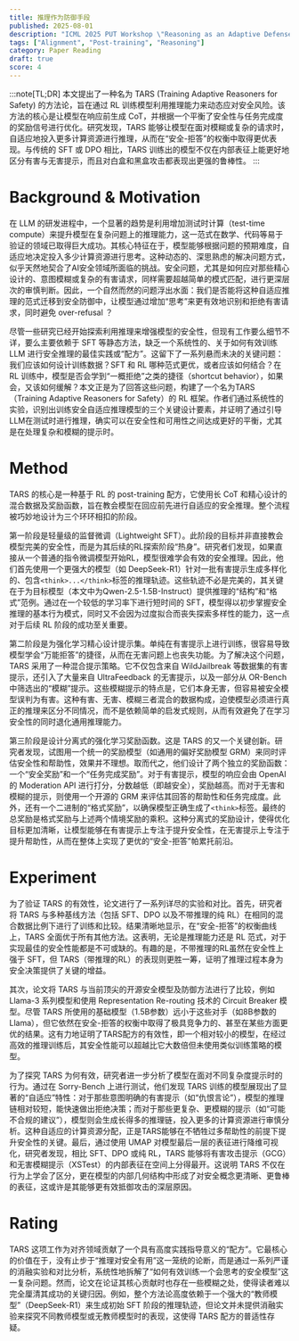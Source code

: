 ```yaml
---
title: 推理作为防御手段
published: 2025-08-01
description: "ICML 2025 PUT Workshop \"Reasoning as an Adaptive Defense for Safety\""
tags: ["Alignment", "Post-training", "Reasoning"]
category: Paper Reading
draft: true
score: 4
---
```


:::note[TL;DR]
本文提出了一种名为 TARS (Training Adaptive Reasoners for Safety) 的方法论，旨在通过 RL 训练模型利用推理能力来动态应对安全风险。该方法的核心是让模型在响应前生成 CoT，并根据一个平衡了安全性与任务完成度的奖励信号进行优化。研究发现，TARS 能够让模型在面对模糊或复杂的请求时，自适应地投入更多计算资源进行推理，从而在“安全-拒答”的权衡中取得更优表现。与传统的 SFT 或 DPO 相比，TARS 训练出的模型不仅在内部表征上能更好地区分有害与无害提示，而且对白盒和黑盒攻击都表现出更强的鲁棒性。
:::


# Background & Motivation

在 LLM 的研发进程中，一个显著的趋势是利用增加测试时计算（test-time compute）来提升模型在复杂问题上的推理能力，这一范式在数学、代码等易于验证的领域已取得巨大成功。其核心特征在于，模型能够根据问题的预期难度，自适应地决定投入多少计算资源进行思考。这种动态的、深思熟虑的解决问题方式，似乎天然地契合了AI安全领域所面临的挑战。安全问题，尤其是如何应对那些精心设计的、意图模糊或复杂的有害请求，同样需要超越简单的模式匹配，进行更深层次的审慎判断。因此，一个自然而然的问题浮出水面：我们是否能将这种自适应推理的范式迁移到安全防御中，让模型通过增加“思考”来更有效地识别和拒绝有害请求，同时避免 over-refusal ？

尽管一些研究已经开始探索利用推理来增强模型的安全性，但现有工作要么细节不详，要么主要依赖于 SFT 等静态方法，缺乏一个系统性的、关于如何有效训练 LLM 进行安全推理的最佳实践或“配方”。这留下了一系列悬而未决的关键问题：我们应该如何设计训练数据？SFT 和 RL 哪种范式更优，或者应该如何结合？在 RL 训练中，模型是否会学到“一概拒绝”之类的捷径（shortcut behavior），如果会，又该如何缓解？本文正是为了回答这些问题，构建了一个名为TARS（Training Adaptive Reasoners for Safety）的 RL 框架。作者们通过系统性的实验，识别出训练安全自适应推理模型的三个关键设计要素，并证明了通过引导LLM在测试时进行推理，确实可以在安全性和可用性之间达成更好的平衡，尤其是在处理复杂和模糊的提示时。

# Method

TARS 的核心是一种基于 RL 的 post-training 配方，它使用长 CoT 和精心设计的混合数据及奖励函数，旨在教会模型在回应前先进行自适应的安全推理。整个流程被巧妙地设计为三个环环相扣的阶段。

第一阶段是轻量级的监督微调（Lightweight SFT）。此阶段的目标并非直接教会模型完美的安全性，而是为其后续的RL探索阶段“热身”。研究者们发现，如果直接从一个普通的指令微调模型开始RL，模型很难学会有效的安全推理。因此，他们首先使用一个更强大的模型（如 DeepSeek-R1）针对一批有害提示生成多样化的、包含`<think>...</think>`标签的推理轨迹。这些轨迹不必是完美的，其关键在于为目标模型（本文中为Qwen-2.5-1.5B-Instruct）提供推理的“结构”和“格式”范例。通过在一个较低的学习率下进行短时间的 SFT，模型得以初步掌握安全推理的基本行为模式，同时又不会因为过度拟合而丧失探索多样性的能力，这一点对于后续 RL 阶段的成功至关重要。

第二阶段是为强化学习精心设计提示集。单纯在有害提示上进行训练，很容易导致模型学会“万能拒答”的捷径，从而在无害问题上也丧失功能。为了解决这个问题，TARS 采用了一种混合提示策略。它不仅包含来自 WildJailbreak 等数据集的有害提示，还引入了大量来自 UltraFeedback 的无害提示，以及一部分从 OR-Bench 中筛选出的“模糊”提示。这些模糊提示的特点是，它们本身无害，但容易被安全模型误判为有害。这种有害、无害、模糊三者混合的数据构成，迫使模型必须进行真正的推理来区分不同情况，而不是依赖简单的启发式规则，从而有效避免了在学习安全性的同时退化通用推理能力。

第三阶段是设计分离式的强化学习奖励函数。这是 TARS 的又一个关键创新。研究者发现，试图用一个统一的奖励模型（如通用的偏好奖励模型 GRM）来同时评估安全性和帮助性，效果并不理想。取而代之，他们设计了两个独立的奖励函数：一个“安全奖励”和一个“任务完成奖励”。对于有害提示，模型的响应会由 OpenAI 的 Moderation API 进行打分，分数越低（即越安全），奖励越高。而对于无害和模糊的提示，则使用一个开源的 GRM 来评估其回答的帮助性和任务完成度。此外，还有一个二进制的“格式奖励”，以确保模型正确生成了`<think>`标签。最终的总奖励是格式奖励与上述两个情境奖励的乘积。这种分离式的奖励设计，使得优化目标更加清晰，让模型能够在有害提示上专注于提升安全性，在无害提示上专注于提升帮助性，从而在整体上实现了更优的“安全-拒答”帕累托前沿。

# Experiment

为了验证 TARS 的有效性，论文进行了一系列详尽的实验和对比。首先，研究者将 TARS 与多种基线方法（包括 SFT、DPO 以及不带推理的纯 RL）在相同的混合数据比例下进行了训练和比较。结果清晰地显示，在“安全-拒答”的权衡曲线上，TARS 全面优于所有其他方法。这表明，无论是推理能力还是 RL 范式，对于实现最佳的安全性能都是不可或缺的。有趣的是，不带推理的RL虽然在安全性上强于 SFT，但 TARS（带推理的RL）的表现则更胜一筹，证明了推理过程本身为安全决策提供了关键的增益。

其次，论文将 TARS 与当前顶尖的开源安全模型及防御方法进行了比较，例如 Llama-3 系列模型和使用 Representation Re-routing 技术的 Circuit Breaker 模型。尽管 TARS 所使用的基础模型（1.5B参数）远小于这些对手（如8B参数的Llama），但它依然在安全-拒答的权衡中取得了极具竞争力的、甚至在某些方面更优的结果。这有力地证明了TARS配方的有效性，即一个相对较小的模型，在经过高效的推理训练后，其安全性能可以超越比它大数倍但未使用类似训练策略的模型。

为了探究 TARS 为何有效，研究者进一步分析了模型在面对不同复杂度提示时的行为。通过在 Sorry-Bench 上进行测试，他们发现 TARS 训练的模型展现出了显著的“自适应”特性：对于那些意图明确的有害提示（如“仇恨言论”），模型的推理链相对较短，能快速做出拒绝决策；而对于那些更复杂、更模糊的提示（如“可能不合规的建议”），模型则会生成长得多的推理链，投入更多的计算资源进行审慎分析。这种自适应的计算资源分配，正是TARS能够在不牺牲过多帮助性的前提下提升安全性的关键。最后，通过使用 UMAP 对模型最后一层的表征进行降维可视化，研究者发现，相比 SFT、DPO 或纯 RL，TARS 能够将有害攻击提示（GCG）和无害模糊提示（XSTest）的内部表征在空间上分得最开。这说明 TARS 不仅在行为上学会了区分，更在模型的内部几何结构中形成了对安全概念更清晰、更鲁棒的表征，这或许是其能够更有效抵御攻击的深层原因。

# Rating

TARS 这项工作为对齐领域贡献了一个具有高度实践指导意义的“配方”。它最核心的价值在于，没有止步于“推理对安全有用”这一笼统的论断，而是通过一系列严谨的消融实验和对比分析，系统性地拆解了“如何有效训练一个会思考的安全模型”这一复杂问题。然而，论文在论证其核心贡献时也存在一些模糊之处，使得读者难以完全厘清其成功的关键归因。例如，整个方法论高度依赖于一个强大的“教师模型”（DeepSeek-R1）来生成初始 SFT 阶段的推理轨迹，但论文并未提供消融实验来探究不同教师模型或无教师模型时的表现，这使得 TARS 配方的普适性存疑。